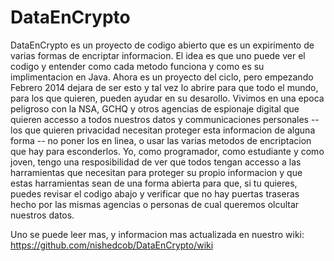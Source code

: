 DataEnCrypto
============

DataEnCrypto es un proyecto de codigo abierto que es un expirimento de varias formas de encriptar informacion. El idea es que uno puede ver el codigo y entender como cada metodo funciona y como es su implimentacion en Java. Ahora es un proyecto del ciclo, pero empezando Febrero 2014 dejara de ser esto y tal vez lo abrire para que todo el mundo, para los que quieren, pueden ayudar en su desarollo. Vivimos en una epoca peligroso con la NSA, GCHQ y otros agencias de espionaje digital que quieren accesso a todos nuestros datos y communicaciones personales -- los que quieren privacidad necesitan proteger esta informacion de alguna forma -- no poner los en linea, o usar las varias metodos de encriptacion que hay para esconderlos. Yo, como programador, como estudiante y como joven, tengo una resposibilidad de ver que todos tengan accesso a las harramientas que necesitan para proteger su propio informacion y que estas harramientas sean de una forma abierta para que, si tu quieres, puedes revisar el codigo abajo y verificar que no hay puertas traseras hecho por las mismas agencias o personas de cual queremos olcultar nuestros datos.

Uno se puede leer mas, y informacion mas actualizada en nuestro wiki: https://github.com/nishedcob/DataEnCrypto/wiki
